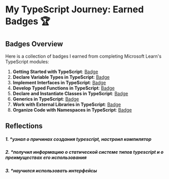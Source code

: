 # My TypeScript Journey: Earned Badges 🏆

## Badges Overview

Here is a collection of badges I earned from completing Microsoft Learn's TypeScript modules:

1. **Getting Started with TypeScript**: [Badge](https://learn.microsoft.com/api/achievements/share/en-us/pestler/EJA7J4EP?sharingId=A037B223AD347E96)
2. **Declare Variable Types in TypeScript**: [Badge](https://learn.microsoft.com/api/achievements/share/en-us/pestler/CWJT4GL9?sharingId=A037B223AD347E96)
3. **Implement Interfaces in TypeScript**: [Badge](https://learn.microsoft.com/api/achievements/share/ru-ru/pestler/PT7ZPR84?sharingId=A037B223AD347E96)
4. **Develop Typed Functions in TypeScript**: [Badge](https://learn.microsoft.com/api/achievements/share/ru-ru/pestler/UFSLHTK3?sharingId=A037B223AD347E96)
5. **Declare and Instantiate Classes in TypeScript**: [Badge](https://learn.microsoft.com/api/achievements/share/ru-ru/pestler/3X5GAYBH?sharingId=A037B223AD347E96)
6. **Generics in TypeScript**: [Badge](https://learn.microsoft.com/api/achievements/share/ru-ru/pestler/YV3847MR?sharingId=A037B223AD347E96)
7. **Work with External Libraries in TypeScript**: [Badge](https://learn.microsoft.com/api/achievements/share/ru-ru/pestler/YV38TMVR?sharingId=A037B223AD347E96)
8. **Organize Code with Namespaces in TypeScript**: [Badge](https://learn.microsoft.com/api/achievements/share/ru-ru/pestler/HYL65DE8?sharingId=A037B223AD347E96)

## Reflections

##### 1.  *узнал о причинах создания typescript, настроил компилятор
##### 2.  *получил информацию о статической системе типов typescript и о преимуществах его использования
##### 3.  *научился использовать интерфейсы
